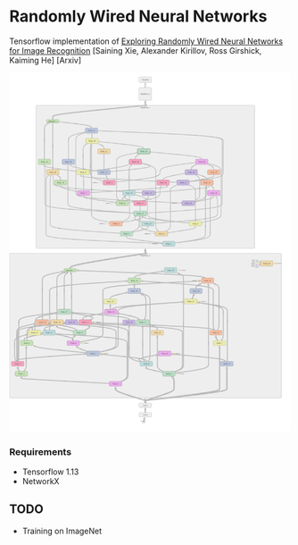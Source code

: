 # Randomly Wired Neural Networks

Tensorflow implementation of [Exploring Randomly Wired Neural Networks for Image Recognition](https://arxiv.org/abs/1904.01569) [Saining Xie, Alexander Kirillov, Ross Girshick, Kaiming He] [Arxiv]


 <img style="float: center;" src="assets/small_regime_randwire.png">


### Requirements

 - Tensorflow 1.13
 - NetworkX
 
 

## TODO

 - Training on ImageNet
 
